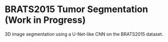 # BRATS2015 Tumor Segmentation (Work in Progress)

3D image segmentation using a U-Net-like CNN on the BRATS2015 dataset.

